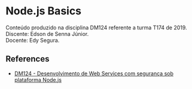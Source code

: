 # Node.js Basics

Conteúdo produzido na disciplina DM124 referente a turma T174 de 2019. \
Discente: Edson de Senna Júnior. \
Docente: Edy Segura.

## References

- [DM124 - Desenvolvimento de Web Services com segurança sob plataforma Node.js](https://github.com/inatel/DM124#dm124---desenvolvimento-de-web-services-com-seguran%C3%A7a-sob-plataforma-nodejs)